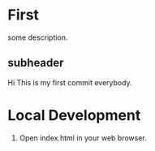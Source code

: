 # First

some description.

## subheader
Hi This is my first commit everybody.

# Local Development

1. Open index.html in your web browser.